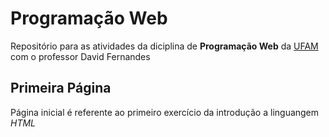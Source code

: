 # Programação Web

Repositório para as atividades da diciplina de <b>Programação Web</b> da <a href="https://ufam.edu.br/">UFAM</a> com o professor David Fernandes

## Primeira Página
Página inicial é referente ao primeiro exercício da introdução a linguangem <i>HTML</i>
